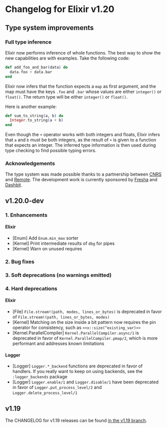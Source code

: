 <!--
  SPDX-License-Identifier: Apache-2.0
  SPDX-FileCopyrightText: 2021 The Elixir Team
  SPDX-FileCopyrightText: 2012 Plataformatec
-->

# Changelog for Elixir v1.20

## Type system improvements

### Full type inference

Elixir now performs inference of whole functions. The best way to show the new capabilities are with examples. Take the following code:

```elixir
def add_foo_and_bar(data) do
  data.foo + data.bar
end
```

Elixir now infers that the function expects a `map` as first argument, and the map must have the keys `.foo` and `.bar` whose values are either `integer()` or `float()`. The return type will be either `integer()` or `float()`.

Here is another example:

```elixir
def sum_to_string(a, b) do
  Integer.to_string(a + b)
end
```

Even though the `+` operator works with both integers and floats, Elixir infers that `a` and `b` must be both integers, as the result of `+` is given to a function that expects an integer. The inferred type information is then used during type checking to find possible typing errors.

### Acknowledgements

The type system was made possible thanks to a partnership between [CNRS](https://www.cnrs.fr/) and [Remote](https://remote.com/). The development work is currently sponsored by [Fresha](https://www.fresha.com/) and [Dashbit](https://dashbit.co/).

## v1.20.0-dev

### 1. Enhancements

#### Elixir

  * [Enum] Add `Enum.min_max` sorter
  * [Kernel] Print intermediate results of `dbg` for pipes
  * [Kernel] Warn on unused requires

### 2. Bug fixes

### 3. Soft deprecations (no warnings emitted)

### 4. Hard deprecations

#### Elixir

  * [File] `File.stream!(path, modes, lines_or_bytes)` is deprecated in favor of `File.stream!(path, lines_or_bytes, modes)`
  * [Kernel] Matching on the size inside a bit pattern now requires the pin operator for consistency, such as `<<x::size(^existing_var)>>`
  * [Kernel.ParallelCompiler] `Kernel.ParallelCompiler.async/1` is deprecated in favor of `Kernel.ParallelCompiler.pmap/2`, which is more performant and addresses known limitations

#### Logger

  * [Logger] `Logger.*_backend` functions are deprecated in favor of handlers. If you really want to keep on using backends, see the `:logger_backends` package
  * [Logger] `Logger.enable/1` and `Logger.disable/1` have been deprecated in favor of `Logger.put_process_level/2` and `Logger.delete_process_level/1`

## v1.19

The CHANGELOG for v1.19 releases can be found [in the v1.19 branch](https://github.com/elixir-lang/elixir/blob/v1.19/CHANGELOG.md).
